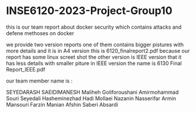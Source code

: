 # INSE6120-2023-Project-Group10

this is our team report about docker security which contains attacks and defene methoses on docker 

we provide two version reports one of them contains bigger pistures with more details and it is in A4 version this is 6120_finalreport2.pdf 
because our report has some linux screet shot 
the other version is IEEE version that it has less details with smaller piture in IEEE version the name is 6130 Final Report_IEEE.pdf

our team member name is :

SEYEDARASH SAEIDIMANESH
Maliheh Goliforoushani
Amirmohammad Souri
Seyedali Hasheminezhad
Hadi Mollaei
Nazanin Nasserifar
Armin Mansouri
Farzin Manian
Afshin Saberi Absardi
